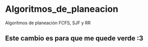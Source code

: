 # Algoritmos_de_planeacion
Algoritmos de planeación FCFS, SJF y RR
## Este cambio es para que me quede verde :3
